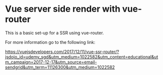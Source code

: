 # Vue server side render with vue-router 

This is a basic set-up for a SSR using vue-router.

For more information go to the following link:

https://vuejsdevelopers.com/2017/12/11/vue-ssr-router/?jsdojo_id=udemy_sgd&utm_medium=1022582&utm_content=educational&utm_campaign=2017-12-17&utm_source=email-sendgrid&utm_term=11126300&utm_medium=1022582
